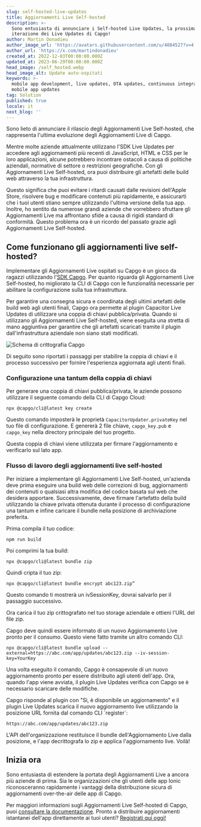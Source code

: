```yaml
---
slug: self-hosted-live-updates
title: Aggiornamenti Live Self-hosted
description: >-
  Sono entusiasta di annunciare i Self-hosted Live Updates, la prossima
  iterazione dei Live Updates di Capgo!
author: Martin Donadieu
author_image_url: 'https://avatars.githubusercontent.com/u/4084527?v=4'
author_url: 'https://x.com/martindonadieu'
created_at: 2022-12-03T00:00:00.000Z
updated_at: 2023-06-29T00:00:00.000Z
head_image: /self_hosted.webp
head_image_alt: Update auto-ospitati
keywords: >-
  mobile app development, live updates, OTA updates, continuous integration,
  mobile app updates
tag: Solution
published: true
locale: it
next_blog: ''
---
```

Sono lieto di annunciare il rilascio degli Aggiornamenti Live Self-hosted, che rappresenta l'ultima evoluzione degli Aggiornamenti Live di Capgo.

Mentre molte aziende attualmente utilizzano l'SDK Live Updates per accedere agli aggiornamenti più recenti di JavaScript, HTML e CSS per le loro applicazioni, alcune potrebbero incontrare ostacoli a causa di politiche aziendali, normative di settore o restrizioni geografiche. Con gli Aggiornamenti Live Self-hosted, ora puoi distribuire gli artefatti delle build web attraverso la tua infrastruttura.

Questo significa che puoi evitare i ritardi causati dalle revisioni dell'Apple Store, risolvere bug e modificare contenuti più rapidamente, e assicurarti che i tuoi utenti stiano sempre utilizzando l'ultima versione della tua app. Inoltre, ho sentito da numerose grandi aziende che vorrebbero sfruttare gli Aggiornamenti Live ma affrontano sfide a causa di rigidi standard di conformità. Questo problema ora è un ricordo del passato grazie agli Aggiornamenti Live Self-hosted.

## Come funzionano gli aggiornamenti live self-hosted?

Implementare gli Aggiornamenti Live ospitati su Capgo è un gioco da ragazzi utilizzando l'[SDK Capgo](https://github.com/Cap-go/capacitor-updater/). Per quanto riguarda gli Aggiornamenti Live Self-hosted, ho migliorato la CLI di Capgo con le funzionalità necessarie per abilitare la configurazione sulla tua infrastruttura.

Per garantire una consegna sicura e coordinata degli ultimi artefatti delle build web agli utenti finali, Capgo ora permette al plugin Capacitor Live Updates di utilizzare una coppia di chiavi pubblica/privata. Quando si utilizzano gli Aggiornamenti Live Self-hosted, viene eseguita una stretta di mano aggiuntiva per garantire che gli artefatti scaricati tramite il plugin dall'infrastruttura aziendale non siano stati modificati.

![Schema di crittografia Capgo](/encryption_flow.webp)

Di seguito sono riportati i passaggi per stabilire la coppia di chiavi e il processo successivo per fornire l'esperienza aggiornata agli utenti finali.

### Configurazione una tantum della coppia di chiavi

Per generare una coppia di chiavi pubblica/privata, le aziende possono utilizzare il seguente comando della CLI di Capgo Cloud:

```shell
npx @capgo/cli@latest key create
```

Questo comando imposterà le proprietà `CapacitorUpdater.privateKey` nel tuo file di configurazione.
E genererà 2 file chiave, `capgo_key.pub` e `capgo_key` nella directory principale del tuo progetto.

Questa coppia di chiavi viene utilizzata per firmare l'aggiornamento e verificarlo sul lato app.

### Flusso di lavoro degli aggiornamenti live self-hosted

Per iniziare a implementare gli Aggiornamenti Live Self-hosted, un'azienda deve prima eseguire una build web delle correzioni di bug, aggiornamenti dei contenuti o qualsiasi altra modifica del codice basata sul web che desidera apportare. Successivamente, deve firmare l'artefatto della build utilizzando la chiave privata ottenuta durante il processo di configurazione una tantum e infine caricare il bundle nella posizione di archiviazione preferita.

Prima compila il tuo codice:
```shell
npm run build
```

Poi comprimi la tua build:
```shell
npx @capgo/cli@latest bundle zip
```

Quindi cripta il tuo zip:

```shell
npx @capgo/cli@latest bundle encrypt abc123.zip”
```

Questo comando ti mostrerà un ivSessionKey, dovrai salvarlo per il passaggio successivo.

Ora carica il tuo zip crittografato nel tuo storage aziendale e ottieni l'URL del file zip.

Capgo deve quindi essere informato di un nuovo Aggiornamento Live pronto per il consumo. Questo viene fatto tramite un altro comando CLI:

```shell
npx @capgo/cli@latest bundle upload --external=https://abc.com/app/updates/abc123.zip --iv-session-key=YourKey
```

Una volta eseguito il comando, Capgo è consapevole di un nuovo aggiornamento pronto per essere distribuito agli utenti dell'app. Ora, quando l'app viene avviata, il plugin Live Updates verifica con Capgo se è necessario scaricare delle modifiche.

Capgo risponde al plugin con "Sì, è disponibile un aggiornamento" e il plugin Live Updates scarica il nuovo aggiornamento live utilizzando la posizione URL fornita dal comando CLI \`register\`:

```shell
https://abc.com/app/updates/abc123.zip
```

L'API dell'organizzazione restituisce il bundle dell'Aggiornamento Live dalla posizione, e l'app decrittografa lo zip e applica l'aggiornamento live. Voilà!

## Inizia ora

Sono entusiasta di estendere la portata degli Aggiornamenti Live a ancora più aziende di prima. Sia le organizzazioni che gli utenti delle app Ionic riconosceranno rapidamente i vantaggi della distribuzione sicura di aggiornamenti over-the-air delle app di Capgo.

Per maggiori informazioni sugli Aggiornamenti Live Self-hosted di Capgo, puoi [consultare la documentazione](/docs/cli/commands/#upload-version). Pronto a distribuire aggiornamenti istantanei dell'app direttamente ai tuoi utenti? [Registrati qui oggi!](/register/)
